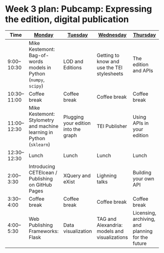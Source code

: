 # Week 3 plan: Pubcamp: Expressing the edition, digital publication

Time | [Monday](week_3_day_1_plan.md) |[Tuesday](week_3_day_2_plan.md) |[Wednesday](week_3_day_3_plan.md) |[Thursday](week_3_day_4_plan.md) |[Friday](week_3_day_5_plan.md) |[Saturday](week_3_day_6_plan.md) |
---- | ---- | ---- | ---- | ---- | ---- | ----
9:00–10:30 | Mike Kestemont: Bag-of-words models in Python (`numpy`, `scipy`) | LOD and Editions | Getting to know and use the TEI stylesheets | The edition and APIs | Publishing strategies | Pedagogy for making your institute 
10:30–11:00 | Coffee break | Coffee break | Coffee break | Coffee break | Coffee break | Coffee break 
11:00–12:30 | Mike Kestemont: Stylometry and machine learning in Python (`sklearn`) | Plugging your edition into the graph | TEI Publisher | Using APIs in your edition | Sustainability | 
12:30–12:30 | Lunch | Lunch | Lunch | Lunch | Lunch 
2:00–3:30 | Introducing CETEIcean / Publishing on GitHub Pages | XQuery and eXist | Lighning talks | Building your own API | Deployment and further coding if needed 
3:30–4:00 | Coffee break | Coffee break | Coffee break | Coffee break | Coffee break 
4:00–5:30 | Web Publishing Frameworks: Flask | Data visualization | TAG and Alexandria: models and visualizations | Licensing, archiving, and planning for the future | Wrapping up: What have we learned? 
